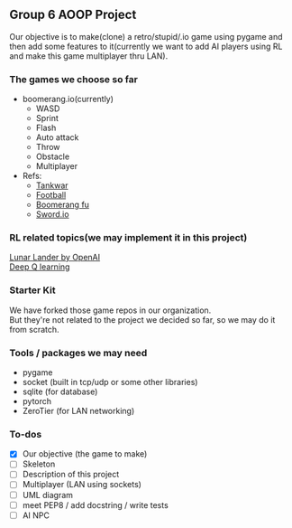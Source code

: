 ## Group 6 AOOP Project
Our objective is to make(clone) a retro/stupid/.io game using pygame and then add some features to it(currently we want to add AI players using RL and make this game multiplayer thru LAN).  

### The games we choose so far
- boomerang.io(currently)  
    - WASD
    - Sprint
    - Flash
    - Auto attack
    - Throw
    - Obstacle
    - Multiplayer
- Refs:  
    - [Tankwar](https://github.com/CharlesPikachu/Games/tree/master/cpgames/core/games/tankwar)  
    - [Football](https://github.com/CharlesPikachu/Games/tree/master/cpgames/core/games/bloodfootball)  
    - [Boomerang fu](https://www.youtube.com/watch?v=2xfgPGCdCBU)  
    - [Sword.io](https://github.com/codergautam/swordbattle.io?fbclid=IwAR2vRRDuaRNHPJH2v7DM0Br9vzpAZkwViEduoDyABFNB_KqFbyrg_kKRujM)  

### RL related topics(we may implement it in this project)
[Lunar Lander by OpenAI](https://medium.com/no-sliver-bullet/%E5%BC%B7%E5%8C%96%E5%AD%B8%E7%BF%92-reinforcement-learning-lunar-lander-v2-1291d48b71c3)  
[Deep Q learning](https://medium.com/pyladies-taiwan/reinforcement-learning-%E9%80%B2%E9%9A%8E%E7%AF%87-deep-q-learning-26b10935a745)

### Starter Kit 
We have forked those game repos in our organization.  
But they're not related to the project we decided so far, so we may do it from scratch.  

### Tools / packages we may need
- pygame
- socket (built in tcp/udp or some other libraries)
- sqlite (for database)
- pytorch
- ZeroTier (for LAN networking)

### To-dos
- [x] Our objective (the game to make)
- [ ] Skeleton
- [ ] Description of this project
- [ ] Multiplayer (LAN using sockets)
- [ ] UML diagram
- [ ] meet PEP8 / add docstring / write tests 
- [ ] AI NPC
